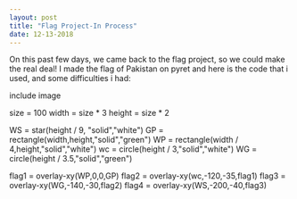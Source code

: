 ```yaml
---
layout: post
title: "Flag Project-In Process"
date: 12-13-2018
---
```

On this past few days, we came back to the flag project, so we could make the real deal! I made the flag of Pakistan on pyret and here is the code that i used, and some difficulties i had:

include image

size = 100
width = size * 3
height = size * 2

WS = star(height / 9, "solid","white")
GP = rectangle(width,height,"solid","green")
WP = rectangle(width / 4,height,"solid","white")
wc = circle(height / 3,"solid","white")
WG = circle(height / 3.5,"solid","green")

flag1 = overlay-xy(WP,0,0,GP)
flag2 = overlay-xy(wc,-120,-35,flag1)
flag3 = overlay-xy(WG,-140,-30,flag2)
flag4 = overlay-xy(WS,-200,-40,flag3)
